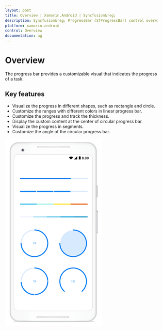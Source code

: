 ```yaml
---
layout: post
title: Overview | Xamarin.Android | Syncfusion&reg;
description: Syncfusion&reg; ProgressBar (SfProgressBar) control overview and the key features are available in Xamarin.Android
platform: xamarin.android
control: Overview
documentation: ug
---
```

# Overview

The progress bar provides a customizable visual that indicates the progress of a task.

## Key features

* Visualize the progress in different shapes, such as rectangle and circle.
* Customize the ranges with different colors in linear progress bar.
* Customize the progress and track the thickness.
* Display the custom content at the center of circular progress bar.
* Visualize the progress in segments.
* Customize the angle of the circular progress bar.


![](overview_images/overview.png)
